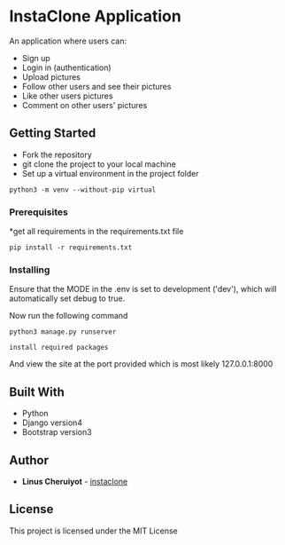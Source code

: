 # InstaClone Application

An application where users can:
*   Sign up
*   Login in (authentication)
*   Upload pictures
*   Follow other users and see their pictures
*   Like other users pictures
*   Comment on other users' pictures

## Getting Started

*   Fork the repository
*   git clone the project to your local machine
*   Set up a virtual environment in the project folder
```
python3 -m venv --without-pip virtual
```

### Prerequisites

*get all requirements in the requirements.txt file

```
pip install -r requirements.txt
```

### Installing

Ensure that the MODE in the .env is set to development ('dev'), which will automatically set debug to true.

Now run the following command

```
python3 manage.py runserver
```
```
install required packages
```

And view the site at the port provided which is most likely 127.0.0.1:8000



## Built With

* Python 
* Django version4
* Bootstrap version3


## Author

* **Linus Cheruiyot**  - [instaclone](https://github.com/Lenus254/InstaClone)


## License

This project is licensed under the MIT License 


